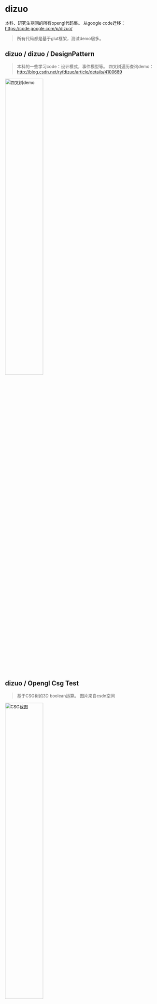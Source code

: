 dizuo
=====
本科、研究生期间的所有opengl代码集。
从google code迁移：https://code.google.com/p/dizuo/
> 所有代码都是基于glut框架，测试demo居多。

dizuo / dizuo / DesignPattern
---
> 本科的一些学习code：设计模式，事件模型等。
> 四叉树遍历查询demo：http://blog.csdn.net/ryfdizuo/article/details/4100689
<img src="http://p.blog.csdn.net/images/p_blog_csdn_net/dizuo/EntryImages/20090424/demo2.jpg" alt="四叉树demo" width="50%" />

dizuo / Opengl Csg Test
---
>   基于CSG树的3D boolean运算。
>   图片来自csdn空间
<img src="http://img.my.csdn.net/uploads/201006/20/0_1277017024vXX5.gif" alt="CSG截图" width="50%" />

dizuo / dizuo / OGL
---
>   大三opengl课程作业，实现了一个场景管理的demo，研究生虚拟现实课程时做过一些升级，主要feature如下：
* 3ds、obj加载
* tga, pcx, bmp纹理加载
* 场景管理树
* 简单地形绘制，加载。不支持LOD
* MD2动画播放
* log、config 脚本简单实现
* 场景雾简单使用
* 实现四种camera模式：walk，drive，flight，trackball

> 图片来自腾讯微博空间，场景效果图如下：
<img src="http://t2.qpic.cn/mblogpic/5e4f8e4132525bc53d78/2000"  alt="OGL截图" width="50%" />

dizuo / dizuo / Simple Model Engine
---
> 研一期间实现的一个简单的建模库，进行了一些简单的尝试：
* 曲线：B样条
* 基本3D物体：cylinder，sphere，box. 
* 放样 lofter
* 挤出 extrude
* 车削加工 lathe
* 所有物体都支持纹理
* 模型动画器：扭曲 twist，波浪 wave。

> 图片来自csdn 空间，建模库截图如下：
<img src="http://img.my.csdn.net/uploads/201402/22/1393032590_2456.jpg" alt="建模库截图" width="50%" />

dizuo / opengl play ground / VL_Camera
---
>   该工程通过矩形变换的方式，提供了三种照相机操纵器：move（pan），zoom（scale），trackball（rotate）。

dizuo / opengl play ground / gtl
---
>   geometry template library. 增加了一些opengl函数
    
dizuo / opengl play ground / QEasingCurve 
--- 
>   可视化了QT中各种动画差值曲线
>   截图：
<img src="http://img.my.csdn.net/uploads/201004/28/0_1272461560QDfq.gif" alt="差值曲线" width="50%" />

dizuo / opengl play ground / glut_bass
>   声音与图形互动：http://blog.csdn.net/ryfdizuo/article/details/5987246

>   提前声音振幅驱动轮胎缩放，截图：
<img src="http://img.my.csdn.net/uploads/201101/16/0_1295158757659j.gif" alt="声音图形互动" width="50%" />
